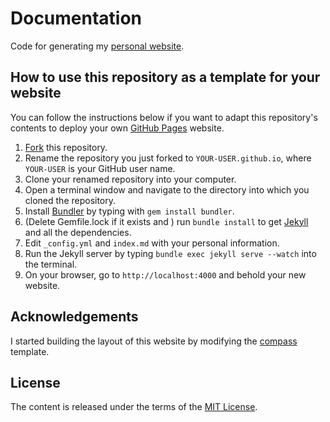 # Documentation

Code for generating my [personal website][personal-website].

## How to use this repository as a template for your website

You can follow the instructions below if you want to adapt this repository's contents to deploy your own [GitHub Pages][github-pages] website.

1. [Fork][fork] this repository.
2. Rename the repository you just forked to `YOUR-USER.github.io`, where `YOUR-USER` is your GitHub user name.
3. Clone your renamed repository into your computer.
4. Open a terminal window and navigate to the directory into which you cloned the repository.
5. Install [Bundler][bundler] by typing with `gem install bundler`.
6. (Delete Gemfile.lock if it exists and ) run `bundle install` to get [Jekyll](http://jekyllrb.com) and all the dependencies.
7. Edit `_config.yml` and `index.md` with your personal information.
8. Run the Jekyll server by typing `bundle exec jekyll serve --watch` into the terminal.
9. On your browser, go to `http://localhost:4000` and behold your new website.

## Acknowledgements

I started building the layout of this website by modifying the [compass] template.

## License

The content is released under the terms of the [MIT License](LICENSE.txt).

[bundler]: http://bundler.io
[compass]: https://github.com/excentris/compass
[fork]: https://github.com/rodrigo-pena/rodrigo-pena.github.io/fork
[github-pages]: https://pages.github.com/
[personal-website]: https://rodrigo-pena.github.io/